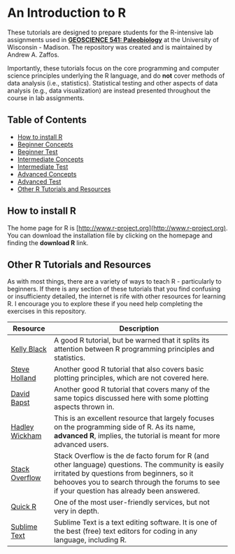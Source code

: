# An Introduction to R

These tutorials are designed to prepare students for the R-intensive lab assignments used in [**GEOSCIENCE 541: Paleobiology**](https://github.com/aazaff/teachPaleobiology/blob/master/README.md) at the University of Wisconsin - Madison. The repository was created and is maintained by Andrew A. Zaffos. 

Importantly, these tutorials focus on the core programming and computer science principles underlying the R language, and do **not** cover methods of data analysis (i.e., statistics). Statistical testing and other aspects of data analysis (e.g., data visualization) are instead presented throughout the course in lab assignments.  

## Table of Contents

+ [How to install R](#how-to-install-r)
+ [Beginner Concepts](https://github.com/aazaff/startLearn.R/blob/master/beginnerConcepts.md)
+ [Beginner Test](https://github.com/aazaff/startLearn.R/blob/master/beginnerTest.md)
+ [Intermediate Concepts](https://github.com/aazaff/startLearn.R/blob/master/intermediateConcepts.md)
+ [Intermediate Test](https://github.com/aazaff/startLearn.R/blob/master/intermediateTest.md)
+ [Advanced Concepts](https://github.com/aazaff/startLearn.R/blob/master/advancedConcepts.md)
+ [Advanced Test](https://github.com/aazaff/startLearn.R/blob/master/advancedTest.md)
+ [Other R Tutorials and Resources](#other-r-tutorials)

## How to install R

The home page for R is [http://www.r-project.org](http://www.r-project.org). You can download the installation file by clicking on the homepage and finding the **download R** link. 

## Other R Tutorials and Resources

As with most things, there are a variety of ways to teach R - particularly to beginners. If there is any section of these tutorials  that you find confusing or insufficienty detailed, the internet is rife with other resources for learning R. I encourage you to explore these if you need help completing the exercises in this repository.

Resource | Description
--------- | ----------
[Kelly Black](http://www.cyclismo.org/tutorial/R/) | A good R tutorial, but be warned that it splits its attention between R programming principles and statistics.
[Steve Holland](http://strata.uga.edu/software/pdf/Rtutorial.pdf) | Another good R tutorial that also covers basic plotting principles, which are not covered here.
[David Bapst](https://drive.google.com/folderview?id=0B_xvEcEvKno_Rm5vSzVOOGc1b0U&usp=sharing) | Another good R tutorial that covers many of the same topics discussed here with some plotting aspects thrown in.
[Hadley Wickham](http://adv-r.had.co.nz/) | This is an excellent resource that largely focuses on the programming side of R. As its name, **advanced R**, implies, the tutorial is meant for more advanced users.
[Stack Overflow](http://stackoverflow.com/) | Stack Overflow is the de facto forum for R (and other language) questions. The community is easily irritated by questions from beginners, so it behooves you to search through the forums to see if your question has already been answered.
[Quick R](http://www.statmethods.net/) | One of the most user-friendly services, but not very in depth.
[Sublime Text](http://www.sublimetext.com/2) | Sublime Text is a text editing software. It is one of the best (free) text editors for coding in any language, including R.
